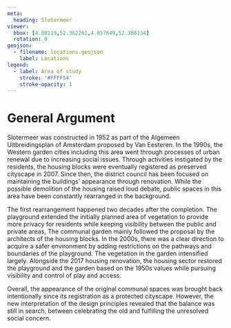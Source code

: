 ```yaml
---
meta:
  heading: Slotermeer
viewer:
  bbox: [4.80119,52.362261,4.857649,52.386134]
  rotation: 0
geojson:
  - filename: locations.geojson
    label: Locations
legend:
  - label: Area of study
    stroke: '#FFFF54'
    stroke-opacity: 1
---
```

# General Argument
Slotermeer was constructed in 1952 as part of the Algemeen Uitbreidingsplan of Amsterdam proposed by Van Eesteren. In the 1990s, the Western garden cities including this area went through processes of urban renewal due to increasing social issues. Through activities instigated by the residents, the housing blocks were eventually registered as preserved cityscape in 2007. Since then, the district council has been focused on maintaining the buildings’ appearance through renovation. While the possible demolition of the housing raised loud debate, public spaces in this area have been constantly rearranged in the background.

The first rearrangement happened two decades after the completion. The playground extended the initially planned area of vegetation to provide more privacy for residents while keeping visibility between the public and private areas, The communal garden mainly followed the proposal by the architects of the housing blocks. In the 2000s, there was a clear direction to acquire a safer environment by adding restrictions on the pathways and boundaries of the playground. The vegetation in the garden intensified largely. Alongside the 2017 housing renovation, the housing sector restored the playground and the garden based on the 1950s values while pursuing visibility and control of play and access.

Overall, the appearance of the original communal spaces was brought back intentionally since its registration as a protected cityscape. However, the new interpretation of the design principles revealed that the balance was still in search, between celebrating the old and fulfilling the unresolved social concern.
